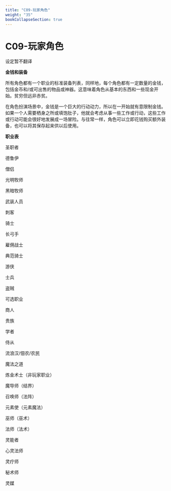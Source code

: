```yaml
---
title: "C09-玩家角色"
weight: "35"
bookCollapseSection: true
---
```

# C09-玩家角色

设定暂不翻译

**金钱和装备**

所有角色都有一个职业的标准装备列表，同样地，每个角色都有一定数量的金钱，包括金币和/或可出售的物品或神器。这意味着角色从基本的东西和一些现金开始。贫穷但远非赤贫。

在角色扮演场景中，金钱是一个巨大的行动动力，所以在一开始就有意限制金钱。如果一个人需要栖身之所或填饱肚子，他就会考虑从事一些工作或行动，这些工作或行动可能会很好地发展成一场冒险。与往常一样，角色可以立即花钱购买额外装备，也可以将其保存起来供以后使用。

**职业表**

圣职者

德鲁伊

僧侣

光明牧师

黑暗牧师

武装人员

刺客

骑士

长弓手

雇佣战士

典范骑士

游侠

士兵

盗贼

可选职业

商人

贵族

学者

侍从

流浪汉/佃农/农民

魔法之道

炼金术士（非玩家职业）

魔导师（结界）

召唤师（法阵）

元素使（元素魔法）

巫师（巫术）

法师（法术）

灵能者

心灵法师

灵疗师

秘术师

灵媒
